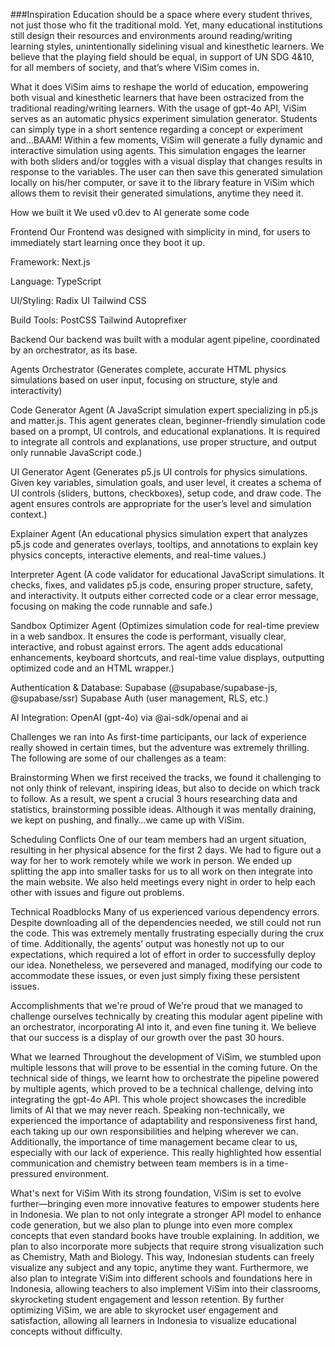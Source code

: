 ###Inspiration
Education should be a space where every student thrives, not just those who fit the traditional mold. Yet, many educational institutions still design their resources and environments around reading/writing learning styles, unintentionally sidelining visual and kinesthetic learners. We believe that the playing field should be equal, in support of UN SDG 4&10, for all members of society, and that’s where ViSim comes in.

What it does
ViSim aims to reshape the world of education, empowering both visual and kinesthetic learners that have been ostracized from the traditional reading/writing learners. With the usage of gpt-4o API, ViSim serves as an automatic physics experiment simulation generator. Students can simply type in a short sentence regarding a concept or experiment and…BAAM! Within a few moments, ViSim will generate a fully dynamic and interactive simulation using agents. This simulation engages the learner with both sliders and/or toggles with a visual display that changes results in response to the variables. The user can then save this generated simulation locally on his/her computer, or save it to the library feature in ViSim which allows them to revisit their generated simulations, anytime they need it.

How we built it
We used v0.dev to AI generate some code

Frontend
Our Frontend was designed with simplicity in mind, for users to immediately start learning once they boot it up.

Framework:
Next.js

Language:
TypeScript

UI/Styling:
Radix UI Tailwind CSS

Build Tools:
PostCSS Tailwind Autoprefixer

Backend
Our backend was built with a modular agent pipeline, coordinated by an orchestrator, as its base.

Agents
Orchestrator (Generates complete, accurate HTML physics simulations based on user input, focusing on structure, style and interactivity)

Code Generator Agent (A JavaScript simulation expert specializing in p5.js and matter.js. This agent generates clean, beginner-friendly simulation code based on a prompt, UI controls, and educational explanations. It is required to integrate all controls and explanations, use proper structure, and output only runnable JavaScript code.)

UI Generator Agent (Generates p5.js UI controls for physics simulations. Given key variables, simulation goals, and user level, it creates a schema of UI controls (sliders, buttons, checkboxes), setup code, and draw code. The agent ensures controls are appropriate for the user’s level and simulation context.)

Explainer Agent (An educational physics simulation expert that analyzes p5.js code and generates overlays, tooltips, and annotations to explain key physics concepts, interactive elements, and real-time values.)

Interpreter Agent (A code validator for educational JavaScript simulations. It checks, fixes, and validates p5.js code, ensuring proper structure, safety, and interactivity. It outputs either corrected code or a clear error message, focusing on making the code runnable and safe.)

Sandbox Optimizer Agent (Optimizes simulation code for real-time preview in a web sandbox. It ensures the code is performant, visually clear, interactive, and robust against errors. The agent adds educational enhancements, keyboard shortcuts, and real-time value displays, outputting optimized code and an HTML wrapper.)

Authentication & Database:
Supabase (@supabase/supabase-js, @supabase/ssr) Supabase Auth (user management, RLS, etc.)

AI Integration:
OpenAI (gpt-4o) via @ai-sdk/openai and ai

Challenges we ran into
As first-time participants, our lack of experience really showed in certain times, but the adventure was extremely thrilling. The following are some of our challenges as a team:

Brainstorming
When we first received the tracks, we found it challenging to not only think of relevant, inspiring ideas, but also to decide on which track to follow. As a result, we spent a crucial 3 hours researching data and statistics, brainstorming possible ideas. Although it was mentally draining, we kept on pushing, and finally…we came up with ViSim.

Scheduling Conflicts
One of our team members had an urgent situation, resulting in her physical absence for the first 2 days. We had to figure out a way for her to work remotely while we work in person. We ended up splitting the app into smaller tasks for us to all work on then integrate into the main website. We also held meetings every night in order to help each other with issues and figure out problems.

Technical Roadblocks
Many of us experienced various dependency errors. Despite downloading all of the dependencies needed, we still could not run the code. This was extremely mentally frustrating especially during the crux of time. Additionally, the agents’ output was honestly not up to our expectations, which required a lot of effort in order to successfully deploy our idea. Nonetheless, we persevered and managed, modifying our code to accommodate these issues, or even just simply fixing these persistent issues.

Accomplishments that we're proud of
We're proud that we managed to challenge ourselves technically by creating this modular agent pipeline with an orchestrator, incorporating AI into it, and even fine tuning it. We believe that our success is a display of our growth over the past 30 hours.

What we learned
Throughout the development of ViSim, we stumbled upon multiple lessons that will prove to be essential in the coming future. On the technical side of things, we learnt how to orchestrate the pipeline powered by multiple agents, which proved to be a technical challenge, delving into integrating the gpt-4o API. This whole project showcases the incredible limits of AI that we may never reach. Speaking non-technically, we experienced the importance of adaptability and responsiveness first hand, each taking up our own responsibilities and helping wherever we can. Additionally, the importance of time management became clear to us, especially with our lack of experience. This really highlighted how essential communication and chemistry between team members is in a time-pressured environment.

What's next for ViSim
With its strong foundation, ViSim is set to evolve further—bringing even more innovative features to empower students here in Indonesia. We plan to not only integrate a stronger API model to enhance code generation, but we also plan to plunge into even more complex concepts that even standard books have trouble explaining. In addition, we plan to also incorporate more subjects that require strong visualization such as Chemistry, Math and Biology. This way, Indonesian students can freely visualize any subject and any topic, anytime they want. Furthermore, we also plan to integrate ViSim into different schools and foundations here in Indonesia, allowing teachers to also implement ViSim into their classrooms, skyrocketing student engagement and lesson retention. By further optimizing ViSim, we are able to skyrocket user engagement and satisfaction, allowing all learners in Indonesia to visualize educational concepts without difficulty.
